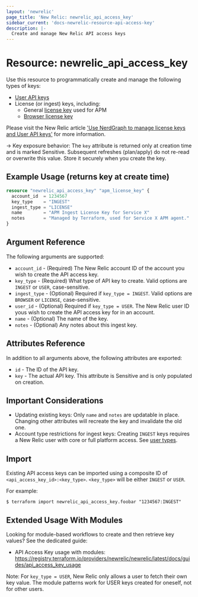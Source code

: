 ```yaml
---
layout: 'newrelic'
page_title: 'New Relic: newrelic_api_access_key'
sidebar_current: 'docs-newrelic-resource-api-access-key'
description: |-
  Create and manage New Relic API access keys
---
```


# Resource: newrelic_api_access_key

Use this resource to programmatically create and manage the following types of keys:
- [User API keys](https://docs.newrelic.com/docs/apis/get-started/intro-apis/types-new-relic-api-keys#user-api-key)
- License (or ingest) keys, including:
    - General [license key](https://docs.newrelic.com/docs/accounts/install-new-relic/account-setup/license-key) used for APM
    - [Browser license key](https://docs.newrelic.com/docs/browser/new-relic-browser/configuration/copy-browser-monitoring-license-key-app-id)

Please visit the New Relic article ['Use NerdGraph to manage license keys and User API keys'](https://docs.newrelic.com/docs/apis/nerdgraph/examples/use-nerdgraph-manage-license-keys-user-keys)
for more information.

-> Key exposure behavior: The `key` attribute is returned only at creation time and is marked Sensitive. Subsequent refreshes (plan/apply) do not re-read or overwrite this value. Store it securely when you create the key.

## Example Usage (returns key at create time)

```terraform
resource "newrelic_api_access_key" "apm_license_key" {
  account_id  = 1234567
  key_type    = "INGEST"
  ingest_type = "LICENSE"
  name        = "APM Ingest License Key for Service X"
  notes       = "Managed by Terraform, used for Service X APM agent."
}
```

## Argument Reference

The following arguments are supported:

- `account_id` - (Required) The New Relic account ID of the account you wish to create the API access key.
- `key_type` - (Required) What type of API key to create. Valid options are `INGEST` or `USER`, case-sensitive.
- `ingest_type` - (Optional) Required if `key_type = INGEST`. Valid options are `BROWSER` or `LICENSE`, case-sensitive.
- `user_id` - (Optional) Required if `key_type = USER`. The New Relic user ID yous wish to create the API access key for in an account.
- `name` - (Optional) The name of the key.
- `notes` - (Optional) Any notes about this ingest key.

## Attributes Reference

In addition to all arguments above, the following attributes are exported:

- `id` - The ID of the API key.
- `key` - The actual API key. This attribute is Sensitive and is only populated on creation.

## Important Considerations

- Updating existing keys: Only `name` and `notes` are updatable in place. Changing other attributes will recreate the key and invalidate the old one.
- Account type restrictions for ingest keys: Creating `INGEST` keys requires a New Relic user with core or full platform access. See [user types](https://docs.newrelic.com/docs/accounts/accounts-billing/new-relic-one-user-management/user-type/#api-access).

## Import

Existing API access keys can be imported using a composite ID of `<api_access_key_id>:<key_type>`. `<key_type>`
will be either `INGEST` or `USER`.

For example:
```
$ terraform import newrelic_api_access_key.foobar "1234567:INGEST"
```

## Extended Usage With Modules

Looking for module-based workflows to create and then retrieve key values? See the dedicated guide:

- API Access Key usage with modules: https://registry.terraform.io/providers/newrelic/newrelic/latest/docs/guides/api_access_key_usage

Note: For `key_type = USER`, New Relic only allows a user to fetch their own key value. The module patterns work for USER keys created for oneself, not for other users.
